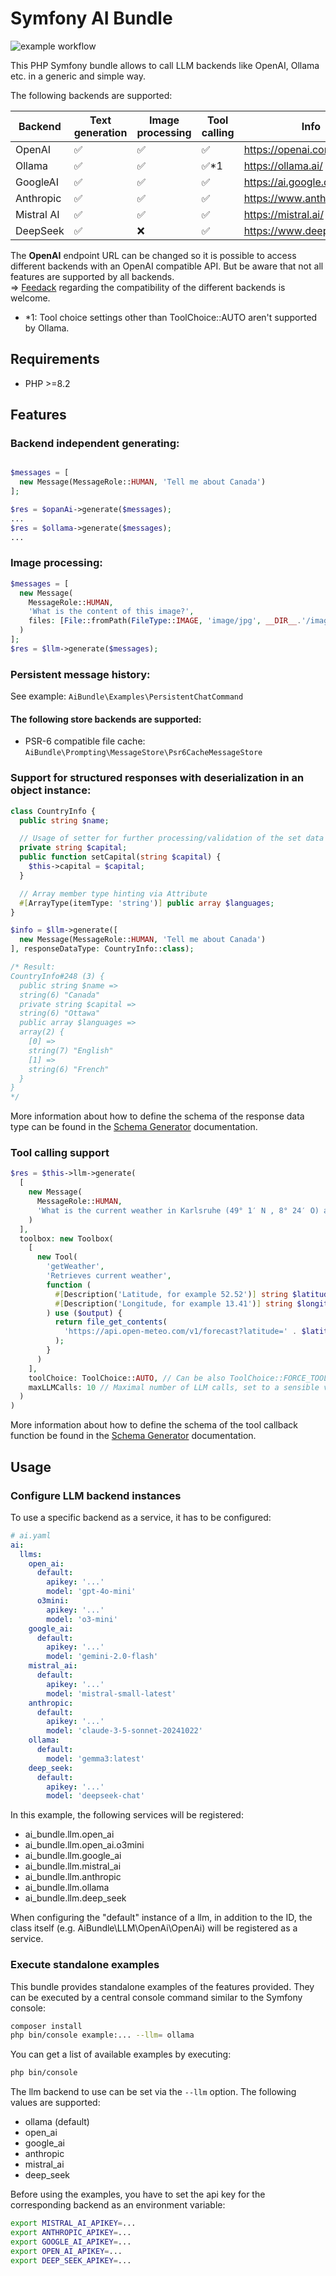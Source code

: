# Symfony AI Bundle

![example workflow](https://github.com/johannes85/AiBundle/actions/workflows/symfony-bundle.yml/badge.svg)

This PHP Symfony bundle allows to call LLM backends like OpenAI, Ollama etc. in a generic and simple way.

The following backends are supported:

| Backend    | Text generation | Image processing | Tool calling | Info                       
|------------|---|---|------------|----------------------------|
| OpenAI     | ✅ | ✅ | ✅          | https://openai.com/        |
| Ollama     | ✅ | ✅ | ✅*1        | https://ollama.ai/         |
| GoogleAI   | ✅ | ✅ | ✅          | https://ai.google.dev      |
| Anthropic  | ✅ | ✅ | ✅          | https://www.anthropic.com/ |
| Mistral AI | ✅ | ✅ | ✅          | https://mistral.ai/        |
| DeepSeek   | ✅ | ❌ | ✅          | https://www.deepseek.com/  |

The **OpenAI** endpoint URL can be changed so it is possible to access different backends with an OpenAI compatible API.
But be aware that not all features are supported by all backends.  
 => [Feedack](https://github.com/johannes85/AiBundle/issues/new) regarding the compatibility of the different backends is welcome.

- *1: Tool choice settings other than ToolChoice::AUTO aren't supported by Ollama.

## Requirements
- PHP >=8.2

## Features

### Backend independent generating:
```php

$messages = [
  new Message(MessageRole::HUMAN, 'Tell me about Canada')
];

$res = $opanAi->generate($messages);
...
$res = $ollama->generate($messages);
...
```

### Image processing:
```php
$messages = [
  new Message(
    MessageRole::HUMAN,
    'What is the content of this image?',
    files: [File::fromPath(FileType::IMAGE, 'image/jpg', __DIR__.'/image.jpg')]
  )
];
$res = $llm->generate($messages);
```

### Persistent message history:
See example: ```AiBundle\Examples\PersistentChatCommand```

#### The following store backends are supported:
- PSR-6 compatible file cache: ```AiBundle\Prompting\MessageStore\Psr6CacheMessageStore```

### Support for structured responses with deserialization in an object instance:

```php
class CountryInfo {
  public string $name;

  // Usage of setter for further processing/validation of the set data
  private string $capital;
  public function setCapital(string $capital) {
    $this->capital = $capital;
  }

  // Array member type hinting via Attribute
  #[ArrayType(itemType: 'string')] public array $languages; 
}

$info = $llm->generate([
  new Message(MessageRole::HUMAN, 'Tell me about Canada')
], responseDataType: CountryInfo::class);

/* Result:
CountryInfo#248 (3) {
  public string $name =>
  string(6) "Canada"
  private string $capital =>
  string(6) "Ottawa"
  public array $languages =>
  array(2) {
    [0] =>
    string(7) "English"
    [1] =>
    string(6) "French"
  }
}
*/
```

More information about how to define the schema of the response data type can be found in the [Schema Generator](docs/schema_generator.md) documentation.

### Tool calling support

```php
$res = $this->llm->generate(
  [
    new Message(
      MessageRole::HUMAN,
      'What is the current weather in Karlsruhe (49° 1′ N , 8° 24′ O) and Stuttgart (48° 47′ N, 9° 11′ O), Germany'
    )
  ],
  toolbox: new Toolbox(
    [
      new Tool(
        'getWeather',
        'Retrieves current weather',
        function (
          #[Description('Latitude, for example 52.52')] string $latitude,
          #[Description('Longitude, for example 13.41')] string $longitude
        ) use ($output) {
          return file_get_contents(
            'https://api.open-meteo.com/v1/forecast?latitude=' . $latitude . '&longitude=' . $longitude . '&current=temperature,windspeed'
          );
        }
      )
    ],
    toolChoice: ToolChoice::AUTO, // Can be also ToolChoice::FORCE_TOOL_USAGE or the name of a tool to enforce usage
    maxLLMCalls: 10 // Maximal number of LLM calls, set to a sensible value to avoid infinite loops or expensive calls. Default: 10
  )
)
```

More information about how to define the schema of the tool callback function be found in the [Schema Generator](docs/schema_generator.md) documentation.


## Usage

### Configure LLM backend instances
To use a specific backend as a service, it has to be configured:

```yaml
# ai.yaml
ai:
  llms:
    open_ai:
      default:
        apikey: '...'
        model: 'gpt-4o-mini'
      o3mini:
        apikey: '...'
        model: 'o3-mini'
    google_ai:
      default:
        apikey: '...'
        model: 'gemini-2.0-flash'
    mistral_ai:
      default:
        apikey: '...'
        model: 'mistral-small-latest'
    anthropic:
      default:
        apikey: '...'
        model: 'claude-3-5-sonnet-20241022'
    ollama:
      default:
        model: 'gemma3:latest'
    deep_seek:
      default:
        apikey: '...'
        model: 'deepseek-chat'
```

In this example, the following services will be registered:
- ai_bundle.llm.open_ai
- ai_bundle.llm.open_ai.o3mini
- ai_bundle.llm.google_ai
- ai_bundle.llm.mistral_ai
- ai_bundle.llm.anthropic
- ai_bundle.llm.ollama
- ai_bundle.llm.deep_seek

When configuring the "default" instance of a llm, in addition to the ID, the class itself (e.g. AiBundle\LLM\OpenAi\OpenAi) will be registered as a service.

### Execute standalone examples
This bundle provides standalone examples of the features provided.
They can be executed by a central console command similar to the Symfony console:

```bash
composer install
php bin/console example:... --llm= ollama
```

You can get a list of available examples by executing:
```bash
php bin/console
```

The llm backend to use can be set via the ```--llm``` option.
The following values are supported:
- ollama (default)
- open_ai
- google_ai
- anthropic
- mistral_ai
- deep_seek

Before using the examples, you have to set the api key for the corresponding backend as an environment variable:
```bash
export MISTRAL_AI_APIKEY=...
export ANTHROPIC_APIKEY=...
export GOOGLE_AI_APIKEY=...
export OPEN_AI_APIKEY=...
export DEEP_SEEK_APIKEY=...
```
